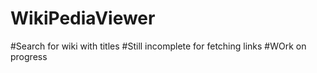 # WikiPediaViewer
#Search for wiki with titles
#Still incomplete for fetching links
#WOrk on progress
